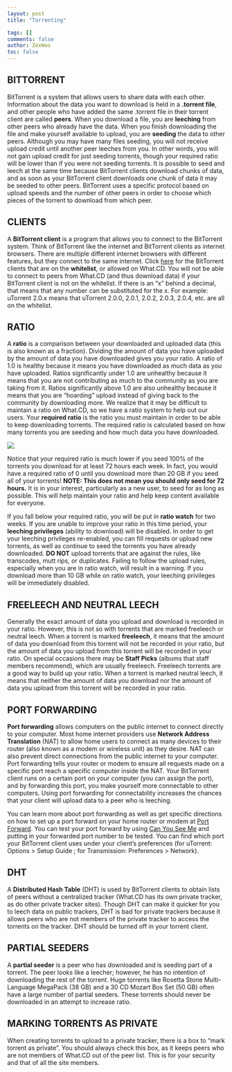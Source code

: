 ```yaml
---
layout: post
title: "Torrenting"

tags: []
comments: false
author: ZexWoo
toc: false
---
```


## BITTORRENT

BitTorrent is a system that allows users to share data with each other. Information about the data you want to download is held in a **.torrent file**, and other people who have added the same .torrent file in their torrent client are called **peers**. When you download a file, you are **leeching** from other peers who already have the data. When you finish downloading the file and make yourself available to upload, you are **seeding** the data to other peers. Although you may have many files seeding, you will not receive upload credit until another peer leeches from you. In other words, you will not gain upload credit for just seeding torrents, though your required ratio will be lower than if you were not seeding torrents. It is possible to seed and leech at the same time because BitTorrent clients download chunks of data, and as soon as your BitTorrent client downloads one chunk of data it may be seeded to other peers. BitTorrent uses a specific protocol based on upload speeds and the number of other peers in order to choose which pieces of the torrent to download from which peer.

## CLIENTS

A **BitTorrent client** is a program that allows you to connect to the BitTorrent system. Think of BitTorrent like the internet and BitTorrent clients as internet browsers. There are multiple different internet browsers with different features, but they connect to the same internet. Click [here](/client-en.md/) for the BitTorrent clients that are on the **whitelist**, or allowed on What.CD. You will not be able to connect to peers from What.CD (and thus download data) if your BitTorrent client is not on the whitelist. If there is an “x” behind a decimal, that means that any number can be substituted for the x. For example: uTorrent 2.0.x means that uTorrent 2.0.0, 2.0.1, 2.0.2, 2.0.3, 2.0.4, etc. are all on the whitelist.

## RATIO

A **ratio** is a comparison between your downloaded and uploaded data (this is also known as a fraction). Dividing the amount of data you have uploaded by the amount of data you have downloaded gives you your ratio. A ratio of 1.0 is healthy because it means you have downloaded as much data as you have uploaded. Ratios significantly under 1.0 are unhealthy because it means that you are not contributing as much to the community as you are taking from it. Ratios significantly above 1.0 are also unhealthy because it means that you are “hoarding” upload instead of giving back to the community by downloading more. We realize that it may be difficult to maintain a ratio on What.CD, so we have a ratio system to help out our users. Your **required ratio** is the ratio you must maintain in order to be able to keep downloading torrents. The required ratio is calculated based on how many torrents you are seeding and how much data you have downloaded.

![](https://opentrackers.org/whatinterviewprep.com/wp-content/uploads/2012/08/Ratio.png)

Notice that your required ratio is much lower if you seed 100% of the torrents you download for at least 72 hours each week. In fact, you would have a required ratio of 0 until you download more than 20 GB if you seed all of your torrents! **NOTE: This does not mean you should only seed for 72 hours.** It is in your interest, particularly as a new user, to seed for as long as possible. This will help maintain your ratio and help keep content available for everyone.

If you fall below your required ratio, you will be put in **ratio watch** for two weeks. If you are unable to improve your ratio in this time period, your **leeching privileges** (ability to download) will be disabled. In order to get your leeching privileges re-enabled, you can fill requests or upload new torrents, as well as continue to seed the torrents you have already downloaded. **DO NOT** upload torrents that are against the rules, like transcodes, mutt rips, or duplicates. Failing to follow the upload rules, especially when you are in ratio watch, will result in a warning. If you download more than 10 GB while on ratio watch, your leeching privileges will be immediately disabled.

## FREELEECH AND NEUTRAL LEECH

Generally the exact amount of data you upload and download is recorded in your ratio. However, this is not so with torrents that are marked freeleech or neutral leech. When a torrent is marked **freeleech**, it means that the amount of data you download from this torrent will not be recorded in your ratio, but the amount of data you upload from this torrent will be recorded in your ratio. On special occasions there may be **Staff Picks** (albums that staff members recommend), which are usually freeleech. Freeleech torrents are a good way to build up your ratio. When a torrent is marked neutral leech, it means that neither the amount of data you download nor the amount of data you upload from this torrent will be recorded in your ratio.

## PORT FORWARDING

**Port forwarding** allows computers on the public internet to connect directly to your computer. Most home internet providers use **Network Address Translation** (NAT) to allow home users to connect as many devices to their router (also known as a modem or wireless unit) as they desire. NAT can also prevent direct connections from the public internet to your computer. Port forwarding tells your router or modem to ensure all requests made on a specific port reach a specific computer inside the NAT. Your BitTorrent client runs on a certain port on your computer (you can assign the port), and by forwarding this port, you make yourself more connectable to other computers. Using port forwarding for connectability increases the chances that your client will upload data to a peer who is leeching.

You can learn more about port forwarding as well as get specific directions on how to set up a port forward on your home router or modem at [Port Forward](http://portfoward.com/). You can test your port forward by using [Can You See Me](http://www.canyouseeme.org/) and putting in your forwarded port number to be tested. You can find which port your BitTorrent client uses under your client’s preferences (for uTorrent: Options > Setup Guide ; for Transmission: Preferences > Network).

## DHT

A **Distributed Hash Table** (DHT) is used by BitTorrent clients to obtain lists of peers without a centralized tracker (What.CD has its own private tracker, as do other private tracker sites). Though DHT can make it quicker for you to leech data on public trackers, DHT is bad for private trackers because it allows peers who are not members of the private tracker to access the torrents on the tracker. DHT should be turned off in your torrent client.

## PARTIAL SEEDERS

A **partial seeder** is a peer who has downloaded and is seeding part of a torrent. The peer looks like a leecher; however, he has no intention of downloading the rest of the torrent. Huge torrents like Rosetta Stone Multi-Language MegaPack (38 GB) and a 30 CD Mozart Box Set (50 GB) often have a large number of partial seeders. These torrents should never be downloaded in an attempt to increase ratio.

## MARKING TORRENTS AS PRIVATE

When creating torrents to upload to a private tracker, there is a box to “mark torrent as private”. You should always check this box, as it keeps peers who are not members of What.CD out of the peer list. This is for your security and that of all the site members.